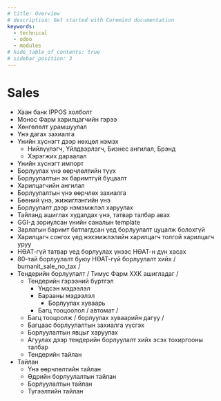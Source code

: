 ```yaml
---
# title: Overview
# description: Get started with Coremind documentation
keywords:
  - technical
  - odoo
  - modules
# hide_table_of_contents: true
# sidebar_position: 3
---
```


# Sales

- Хаан банк IPPOS холболт
- Монос Фарм харилцагчийн гэрээ
- Хөнгөлөлт урамшуулал
- Үнэ дагах захиалга
- Үнийн хүснэгт дээр нөхцөл нэмэх
  - Нийлүүлэгч, Үйлдвэрлэгч, Бизнес ангилал, Брэнд
  - Хэрэгжих дараалал
- Үнийн хүснэгт импорт
- Борлуулах үнэ өөрчлөлтийн түүх
- Борлуулалтын эх баримтгүй буцаалт
- Харилцагчийн ангилал
- Борлуулалтын үнэ өөрчлөх захиалга
- Бөөний үнэ, жижиглэнгийн үнэ
- Борлуулалт дээр нэмэмжлэл харуулах
- Тайланд ашиглах худалдах үнэ, татвар талбар авах
- GGI-д зориулсан үнийн саналын template
- Зарлагын баримт батлагдсан үед борлуулалт цуцалж болохгүй
- Харилцагч сонгох үед нэхэмжлэлийн харилцагч толгой харилцагч уруу
- НӨАТ-гүй татвар үед борлуулах үнээс НӨАТ-н дүн хасах
- 80-тай борлуулалт буюу НӨАТ-гүй борлуулалт хийх / bumanit_sale_no_tax /
- Тендерийн борлуулалт / Тимус Фарм ХХК ашигладаг /
  - Тендерийн гэрээний бүртгэл
    - Үндсэн мэдээлэл
    - Барааны мэдээлэл
      - Борлуулах хуваарь
    - Багц тооцоолол / автомат /
  - Багц тооцоолж / борлуулах хуваарийн дагуу /
  - Багцаас борлуулалтын захиалга үүсгэх
  - Борлуулалтын явцыг харуулах
  - Агуулах дээр тендерийн борлуулалт хийх эсэх тохиргооны талбар
  - Тендерийн тайлан
- Тайлан
  - Үнэ өөрчлөлтийн тайлан
  - Өдрийн борлуулалтын тайлан
  - Борлуулалтын тайлан
  - Түгээлтийн тайлан
